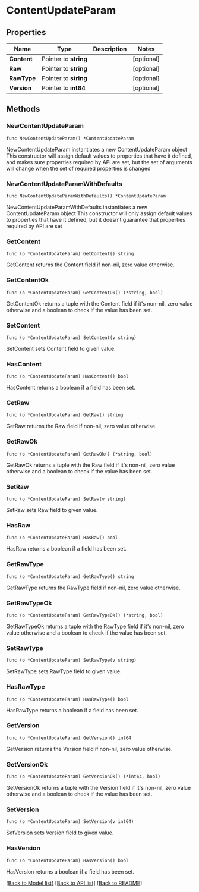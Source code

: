# ContentUpdateParam

## Properties

Name | Type | Description | Notes
------------ | ------------- | ------------- | -------------
**Content** | Pointer to **string** |  | [optional] 
**Raw** | Pointer to **string** |  | [optional] 
**RawType** | Pointer to **string** |  | [optional] 
**Version** | Pointer to **int64** |  | [optional] 

## Methods

### NewContentUpdateParam

`func NewContentUpdateParam() *ContentUpdateParam`

NewContentUpdateParam instantiates a new ContentUpdateParam object
This constructor will assign default values to properties that have it defined,
and makes sure properties required by API are set, but the set of arguments
will change when the set of required properties is changed

### NewContentUpdateParamWithDefaults

`func NewContentUpdateParamWithDefaults() *ContentUpdateParam`

NewContentUpdateParamWithDefaults instantiates a new ContentUpdateParam object
This constructor will only assign default values to properties that have it defined,
but it doesn't guarantee that properties required by API are set

### GetContent

`func (o *ContentUpdateParam) GetContent() string`

GetContent returns the Content field if non-nil, zero value otherwise.

### GetContentOk

`func (o *ContentUpdateParam) GetContentOk() (*string, bool)`

GetContentOk returns a tuple with the Content field if it's non-nil, zero value otherwise
and a boolean to check if the value has been set.

### SetContent

`func (o *ContentUpdateParam) SetContent(v string)`

SetContent sets Content field to given value.

### HasContent

`func (o *ContentUpdateParam) HasContent() bool`

HasContent returns a boolean if a field has been set.

### GetRaw

`func (o *ContentUpdateParam) GetRaw() string`

GetRaw returns the Raw field if non-nil, zero value otherwise.

### GetRawOk

`func (o *ContentUpdateParam) GetRawOk() (*string, bool)`

GetRawOk returns a tuple with the Raw field if it's non-nil, zero value otherwise
and a boolean to check if the value has been set.

### SetRaw

`func (o *ContentUpdateParam) SetRaw(v string)`

SetRaw sets Raw field to given value.

### HasRaw

`func (o *ContentUpdateParam) HasRaw() bool`

HasRaw returns a boolean if a field has been set.

### GetRawType

`func (o *ContentUpdateParam) GetRawType() string`

GetRawType returns the RawType field if non-nil, zero value otherwise.

### GetRawTypeOk

`func (o *ContentUpdateParam) GetRawTypeOk() (*string, bool)`

GetRawTypeOk returns a tuple with the RawType field if it's non-nil, zero value otherwise
and a boolean to check if the value has been set.

### SetRawType

`func (o *ContentUpdateParam) SetRawType(v string)`

SetRawType sets RawType field to given value.

### HasRawType

`func (o *ContentUpdateParam) HasRawType() bool`

HasRawType returns a boolean if a field has been set.

### GetVersion

`func (o *ContentUpdateParam) GetVersion() int64`

GetVersion returns the Version field if non-nil, zero value otherwise.

### GetVersionOk

`func (o *ContentUpdateParam) GetVersionOk() (*int64, bool)`

GetVersionOk returns a tuple with the Version field if it's non-nil, zero value otherwise
and a boolean to check if the value has been set.

### SetVersion

`func (o *ContentUpdateParam) SetVersion(v int64)`

SetVersion sets Version field to given value.

### HasVersion

`func (o *ContentUpdateParam) HasVersion() bool`

HasVersion returns a boolean if a field has been set.


[[Back to Model list]](../README.md#documentation-for-models) [[Back to API list]](../README.md#documentation-for-api-endpoints) [[Back to README]](../README.md)


